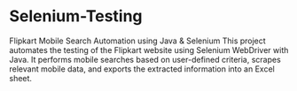 # Selenium-Testing
Flipkart Mobile Search Automation using Java &amp; Selenium This project automates the testing of the Flipkart website using Selenium WebDriver with Java. It performs mobile searches based on user-defined criteria, scrapes relevant mobile data, and exports the extracted information into an Excel sheet.
